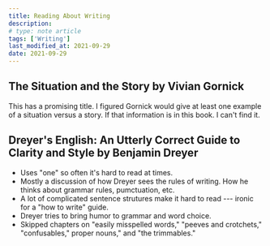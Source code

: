 ```yaml
---
title: Reading About Writing
description:
# type: note article
tags: ['Writing']
last_modified_at: 2021-09-29
date: 2021-09-29
---
```


## The Situation and the Story <span>by Vivian Gornick</span>

This has a promising title. I figured Gornick would give at least one example of a situation versus a story. If that information is in this book. I can't find it.

## Dreyer's English: An Utterly Correct Guide to Clarity and Style <span>by Benjamin Dreyer</span>

- Uses "one" so often it's hard to read at times.
- Mostly a discussion of how Dreyer sees the rules of writing. How he thinks about grammar rules, pumctuation, etc.
- A lot of complicated sentence strutures make it hard to read --- ironic for a "how to write" guide.
- Dreyer tries to bring humor to grammar and word choice.
- Skipped chapters on "easily misspelled words," "peeves and crotchets," "confusables," proper nouns," and "the trimmables."
